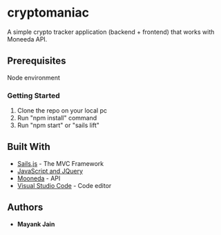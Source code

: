 # cryptomaniac

A simple crypto tracker application (backend + frontend) that works
with Moneeda API.

## Prerequisites

Node environment

### Getting Started

01. Clone the repo on your local pc
02. Run "npm install" command
03. Run "npm start" or "sails lift"

## Built With

* [Sails.js](https://0.12.sailsjs.com) - The MVC Framework
* [JavaScript and JQuery](https://www.javascript.com/)
* [Mooneda](https://moneeda.github.io/docs/?shell#products) - API
* [Visual Studio Code](https://code.visualstudio.com/) - Code editor

## Authors

* **Mayank Jain** 
